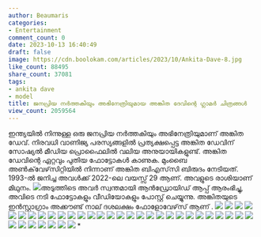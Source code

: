 ```yaml
---
author: Beaumaris
categories:
- Entertainment
comment_count: 0
date: 2023-10-13 16:40:49
draft: false
image: https://cdn.boolokam.com/articles/2023/10/Ankita-Dave-8.jpg
like_count: 88495
share_count: 37081
tags:
- ankita dave
- model
title: ജനപ്രിയ നർത്തകിയും അഭിനേത്രിയുമായ അങ്കിത ദേവിന്റെ ഗ്ലാമർ ചിത്രങ്ങൾ
view_count: 2059564
---
```


ഇന്ത്യയിൽ നിന്നുള്ള ഒരു ജനപ്രിയ നർത്തകിയും അഭിനേത്രിയുമാണ് അങ്കിത ഡേവ്. നിരവധി വാണിജ്യ പരസ്യങ്ങളിൽ പ്രത്യക്ഷപ്പെട്ട അങ്കിത ഡേവിന് സോഷ്യൽ മീഡിയ പ്രൊഫൈലിൽ വലിയ അനുയായികളുണ്ട്. അങ്കിത ഡേവിന്റെ ഏറ്റവും പുതിയ ഫോട്ടോകൾ കാണുക. മുംബൈ അൺക്‌വേഴ്‌സിറ്റിയിൽ നിന്നാണ് അങ്കിത ബിഎസ്‌സി ബിരുദം നേടിയത്. 1993-ൽ ജനിച്ച അവൾക്ക് 2022-ലെ വയസ്സ് 29 ആണ്. അവളുടെ രാശിയാണ് മിഥുനം. ![](https://cdn.boolokam.com/articles/2023/10/Ankita-Dave-8.jpg)അടുത്തിടെ അവർ സ്വന്തമായി ആൻഡ്രോയിഡ് ആപ്പ് ആരംഭിച്ചു, അവിടെ നടി ഫോട്ടോകളും വീഡിയോകളും പോസ്റ്റ് ചെയ്യുന്നു. അങ്കിതയുടെ ഇൻസ്റ്റാഗ്രാം അക്കൗണ്ട് നാല് ദശലക്ഷം ഫോളോവേഴ്‌സ് ആണ് . ![](https://cdn.boolokam.com/articles/2023/10/Ankita-Dave-2.jpg) ![](https://cdn.boolokam.com/articles/2023/10/Ankita-Dave-5.jpg) ![](https://cdn.boolokam.com/articles/2023/10/Ankita-Dave-14.jpg) ![](https://cdn.boolokam.com/articles/2023/10/Ankita-Dave-16.jpg) ![](https://cdn.boolokam.com/articles/2023/10/Ankita-Dave-21.jpg) ![](https://cdn.boolokam.com/articles/2023/10/Ankita-Dave-25.jpg) ![](https://cdn.boolokam.com/articles/2023/10/Ankita-Dave-26.jpg) ![](https://cdn.boolokam.com/articles/2023/10/Ankita-Dave-27.jpg) ![](https://cdn.boolokam.com/articles/2023/10/Ankita-Dave-30.jpg) ![](https://cdn.boolokam.com/articles/2023/10/Ankita-Dave-31.jpg) ![](https://cdn.boolokam.com/articles/2023/10/Ankita-Dave-33.jpg) ![](https://cdn.boolokam.com/articles/2023/10/Ankita-Dave-34.jpg) ![](https://cdn.boolokam.com/articles/2023/10/Ankita-Dave-37.jpg) ![](https://cdn.boolokam.com/articles/2023/10/Ankita-Dave-39.jpg) ![](https://cdn.boolokam.com/articles/2023/10/Ankita-Dave-41.jpg) ![](https://cdn.boolokam.com/articles/2023/10/Ankita-Dave-43.jpg) ![](https://cdn.boolokam.com/articles/2023/10/Ankita-Dave-45.jpg) ![](https://cdn.boolokam.com/articles/2023/10/Ankita-Dave-48.jpg) ![](https://cdn.boolokam.com/articles/2023/10/Ankita-Dave-54.jpg) ![](https://cdn.boolokam.com/articles/2023/10/Ankita-Dave-58.jpg) ![](https://cdn.boolokam.com/articles/2023/10/Ankita-Dave-62.jpg) ![](https://cdn.boolokam.com/articles/2023/10/Ankita-Dave-65.jpg) ![](https://cdn.boolokam.com/articles/2023/10/Ankita-Dave-70.jpg) ![](https://cdn.boolokam.com/articles/2023/10/Ankita-Dave-72.jpg) ![](https://cdn.boolokam.com/articles/2023/10/Ankita-Dave-77.jpg) ![](https://cdn.boolokam.com/articles/2023/10/Ankita-Dave-87.jpg) ![](https://cdn.boolokam.com/articles/2023/10/Ankita-Dave-107.jpg) ![](https://cdn.boolokam.com/articles/2023/10/Ankita-Dave-110.jpg) ![](https://cdn.boolokam.com/articles/2023/10/Ankita-Dave-112.jpg) ![](https://cdn.boolokam.com/articles/2023/10/Ankita-Dave-132.jpg) ![](https://cdn.boolokam.com/articles/2023/10/Ankita-Dave-137.jpg) ![](https://cdn.boolokam.com/articles/2023/10/Ankita-Dave-140.jpg) ![](https://cdn.boolokam.com/articles/2023/10/Ankita-Dave-143.jpg) ![](https://cdn.boolokam.com/articles/2023/10/Ankita-Dave-162.jpg) ![](https://cdn.boolokam.com/articles/2023/10/Ankita-Dave-172.jpg) ![](https://cdn.boolokam.com/articles/2023/10/Ankita-Dave-177.jpg) *